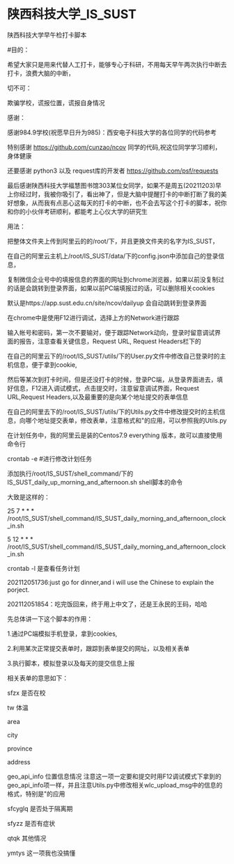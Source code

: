 # 陕西科技大学_IS_SUST
陕西科技大学早午检打卡脚本

#目的：

  希望大家只是用来代替人工打卡，能够专心于科研，不用每天早午两次执行中断去打卡，浪费大脑的中断，

切不可：

  欺骗学校，谎报位置，谎报自身情况
 
感谢：
 
  感谢984.9学校(祝愿早日升为985)：西安电子科技大学的各位同学的代码参考
  
  特别感谢 https://github.com/cunzao/ncov 同学的代码,祝这位同学学习顺利，身体健康
  
  还要感谢 python3 以及 request库的开发者 https://github.com/psf/requests
  
  最后感谢陕西科技大学福慧图书馆303某位女同学，如果不是周五(20211203)早上你经过时，我被你吸引了，看出神了，但是大脑中提醒打卡的中断打断了我的美好想象，从而我有点恶心这每天的打卡的中断，也不会去写这个打卡的脚本，祝你和你的小伙伴考研顺利，都能考上心仪大学的研究生
  
用法：

  把整体文件夹上传到阿里云的的/root/下，并且更换文件夹的名字为IS_SUST，

  在自己的阿里云主机上/root/IS_SUST/data/下的config.json中添加自己的登录信息，
  
  复制微信企业号中的填报信息的界面的网址到chrome浏览器，如果以前没复制过的话是会跳转到登录界面，如果以前PC端填报过的话，可以删除相关cookies
  
  默认是https://app.sust.edu.cn/site/ncov/dailyup 会自动跳转到登录界面
  
  在chrome中是使用F12进行调试，选择上方的Network进行跟踪
  
  输入帐号和密码，第一次不要输对，便于跟踪Network动向，登录时留意调试界面的报告，注意查看关键信息，Request URL, Request Headers栏下的
  
  在自己的阿里云下的/root/IS_SUST/utils/下的User.py文件中修改自己登录时的主机信息，便于拿到cookie,
  
  然后等某次到打卡时间，但是还没打卡的时候，登录PC端，从登录界面进去，填好信息，F12进入调试模式，点击提交时，注意留意调试界面，Request URL,Request Headers,以及最重要的是向某个地址提交的表单信息
  
  在自己的阿里去下的/root/IS_SUST/utils/下的Utils.py文件中修改提交时的主机信息，向哪个地址提交表单，修改表单，注意格式和\"的应用，可以参照我的Utils.py
  
  在计划任务中，我的阿里云是装的Centos7.9 everything 版本，故可以直接使用命令行
  
  crontab -e #进行修改计划任务
  
  添加执行/root/IS_SUST/shell_command/下的IS_SUST_daily_up_morning_and_afternoon.sh shell脚本的命令
  
  大致是这样的：
  
  25 7 * * * /root/IS_SUST/shell_command/IS_SUST_daily_morning_and_afternoon_clock_in.sh
  
  5 12 * * * /root/IS_SUST/shell_command/IS_SUST_daily_morning_and_afternoon_clock_in.sh
  
  
  crontab -l 是查看任务计划
  

202112051736:just go for dinner,and i will use the Chinese to explain the porject.

202112051854：吃完饭回来，终于用上中文了，还是王永民的王码，哈哈

先总体讲一下这个脚本的作用：

1.通过PC端模拟手机登录，拿到cookies,

2.利用某次正常提交表单时，跟踪到表单提交的网址，以及相关表单

3.执行脚本，模拟登录以及每天的提交信息上报

相关表单的意思如下：

sfzx    是否在校

tw      体温

area

city

province

address

geo_api_info 位置信息情况 注意这一项一定要和提交时用F12调试模式下拿到的geo_api_info项一样，并且注意Utils.py中修改相关wlc_upload_msg中的信息的格式，特别是\"的应用

sfcyglq 是否处于隔离期

sfyzz 是否有症状

qtqk 其他情况

ymtys 这一项我也没搞懂



  
